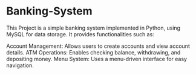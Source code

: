 # Banking-System

This Project is a simple banking system implemented in Python, using MySQL for data storage. It provides functionalities such as:

Account Management: Allows users to create accounts and view account details.
ATM Operations: Enables checking balance, withdrawing, and depositing money.
Menu System: Uses a menu-driven interface for easy navigation.
